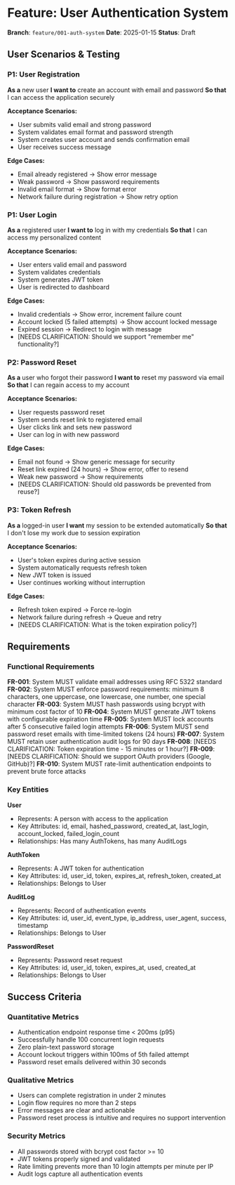 # Feature: User Authentication System

**Branch**: `feature/001-auth-system` **Date**: 2025-01-15 **Status**: Draft

## User Scenarios & Testing

### P1: User Registration

**As a** new user **I want to** create an account with email and password **So
that** I can access the application securely

**Acceptance Scenarios:**

- User submits valid email and strong password
- System validates email format and password strength
- System creates user account and sends confirmation email
- User receives success message

**Edge Cases:**

- Email already registered → Show error message
- Weak password → Show password requirements
- Invalid email format → Show format error
- Network failure during registration → Show retry option

### P1: User Login

**As a** registered user **I want to** log in with my credentials **So that** I
can access my personalized content

**Acceptance Scenarios:**

- User enters valid email and password
- System validates credentials
- System generates JWT token
- User is redirected to dashboard

**Edge Cases:**

- Invalid credentials → Show error, increment failure count
- Account locked (5 failed attempts) → Show account locked message
- Expired session → Redirect to login with message
- [NEEDS CLARIFICATION: Should we support "remember me" functionality?]

### P2: Password Reset

**As a** user who forgot their password **I want to** reset my password via
email **So that** I can regain access to my account

**Acceptance Scenarios:**

- User requests password reset
- System sends reset link to registered email
- User clicks link and sets new password
- User can log in with new password

**Edge Cases:**

- Email not found → Show generic message for security
- Reset link expired (24 hours) → Show error, offer to resend
- Weak new password → Show requirements
- [NEEDS CLARIFICATION: Should old passwords be prevented from reuse?]

### P3: Token Refresh

**As a** logged-in user **I want** my session to be extended automatically **So
that** I don't lose my work due to session expiration

**Acceptance Scenarios:**

- User's token expires during active session
- System automatically requests refresh token
- New JWT token is issued
- User continues working without interruption

**Edge Cases:**

- Refresh token expired → Force re-login
- Network failure during refresh → Queue and retry
- [NEEDS CLARIFICATION: What is the token expiration policy?]

## Requirements

### Functional Requirements

**FR-001**: System MUST validate email addresses using RFC 5322 standard
**FR-002**: System MUST enforce password requirements: minimum 8 characters, one
uppercase, one lowercase, one number, one special character **FR-003**: System
MUST hash passwords using bcrypt with minimum cost factor of 10 **FR-004**:
System MUST generate JWT tokens with configurable expiration time **FR-005**:
System MUST lock accounts after 5 consecutive failed login attempts **FR-006**:
System MUST send password reset emails with time-limited tokens (24 hours)
**FR-007**: System MUST retain user authentication audit logs for 90 days
**FR-008**: [NEEDS CLARIFICATION: Token expiration time - 15 minutes or 1 hour?]
**FR-009**: [NEEDS CLARIFICATION: Should we support OAuth providers (Google,
GitHub)?] **FR-010**: System MUST rate-limit authentication endpoints to prevent
brute force attacks

### Key Entities

**User**

- Represents: A person with access to the application
- Key Attributes: id, email, hashed_password, created_at, last_login,
  account_locked, failed_login_count
- Relationships: Has many AuthTokens, has many AuditLogs

**AuthToken**

- Represents: A JWT token for authentication
- Key Attributes: id, user_id, token, expires_at, refresh_token, created_at
- Relationships: Belongs to User

**AuditLog**

- Represents: Record of authentication events
- Key Attributes: id, user_id, event_type, ip_address, user_agent, success,
  timestamp
- Relationships: Belongs to User

**PasswordReset**

- Represents: Password reset request
- Key Attributes: id, user_id, token, expires_at, used, created_at
- Relationships: Belongs to User

## Success Criteria

### Quantitative Metrics

- Authentication endpoint response time < 200ms (p95)
- Successfully handle 100 concurrent login requests
- Zero plain-text password storage
- Account lockout triggers within 100ms of 5th failed attempt
- Password reset emails delivered within 30 seconds

### Qualitative Metrics

- Users can complete registration in under 2 minutes
- Login flow requires no more than 2 steps
- Error messages are clear and actionable
- Password reset process is intuitive and requires no support intervention

### Security Metrics

- All passwords stored with bcrypt cost factor >= 10
- JWT tokens properly signed and validated
- Rate limiting prevents more than 10 login attempts per minute per IP
- Audit logs capture all authentication events
